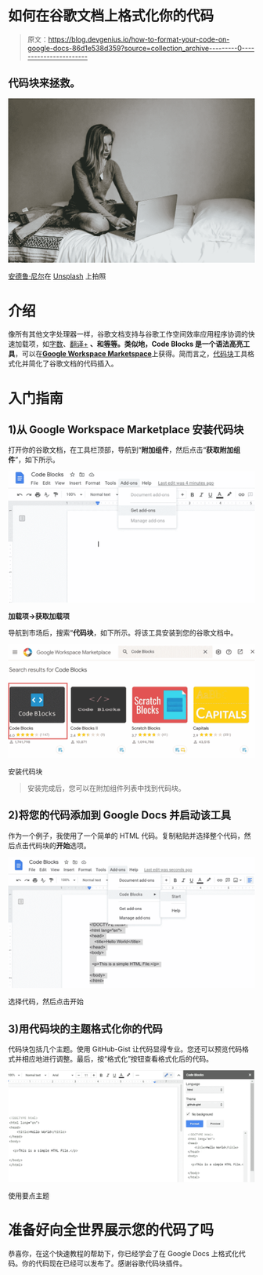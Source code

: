 # 如何在谷歌文档上格式化你的代码

> 原文：<https://blog.devgenius.io/how-to-format-your-code-on-google-docs-86d1e538d359?source=collection_archive---------0----------------------->

## 代码块来拯救。

![](img/8dc736f079169f10d0e43d1778f9fdf8.png)

[安德鲁·尼尔](https://unsplash.com/@andrewtneel?utm_source=unsplash&utm_medium=referral&utm_content=creditCopyText)在 [Unsplash](https://unsplash.com/s/photos/typing-on-a-computer?utm_source=unsplash&utm_medium=referral&utm_content=creditCopyText) 上拍照

# 介绍

像所有其他文字处理器一样，谷歌文档支持与谷歌工作空间效率应用程序协调的快速加载项，如[字数](https://workspace.google.com/u/0/marketplace/app/word_counter_max_for_google_docs/364683295233)、[翻译+](https://workspace.google.com/u/0/marketplace/app/translate+/212391231529) **、**和[等等](https://workspace.google.com/marketplace)。类似地，Code Blocks 是一个**语法高亮工具**，可以在[**Google Workspace Marketspace**](https://workspace.google.com/u/0/marketplace/appfinder/category/works-with-doc)上获得。简而言之，[代码块](https://workspace.google.com/marketplace/app/code_blocks/100740430168)工具格式化并简化了谷歌文档的代码插入。

# 入门指南

## 1)从 Google Workspace Marketplace 安装代码块

打开你的谷歌文档，在工具栏顶部，导航到“**附加组件**，然后点击“**获取附加组件**”，如下所示。

![](img/af722832a5bcfe87ad2a7745cf7fe786.png)

**加载项→获取加载项**

导航到市场后，搜索“**代码块**，如下所示。将该工具安装到您的谷歌文档中。

![](img/1912773b2736bec810c3edbb255d4842.png)

安装代码块

> 安装完成后，您可以在附加组件列表中找到代码块。

## 2)将您的代码添加到 Google Docs 并启动该工具

作为一个例子，我使用了一个简单的 HTML 代码。复制粘贴并选择整个代码，然后点击代码块的**开始**选项。

![](img/50049c6ff152c159682f1cca4beed82b.png)

选择代码，然后点击开始

## 3)用代码块的主题格式化你的代码

代码块包括几个主题。使用 GitHub-Gist 让代码显得专业。您还可以预览代码格式并相应地进行调整。最后，按“格式化”按钮查看格式化后的代码。

![](img/ac916d76b420da7c276a0415a2ffb26d.png)

使用要点主题

# 准备好向全世界展示您的代码了吗

恭喜你，在这个快速教程的帮助下，你已经学会了在 Google Docs 上格式化代码。你的代码现在已经可以发布了。感谢谷歌代码块插件。